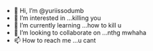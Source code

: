 - 👋 Hi, I’m @yuriissodumb
- 👀 I’m interested in ...killing you
- 🌱 I’m currently learning ...how to kill u
- 💞️ I’m looking to collaborate on ...nthg mwhaha
- 📫 How to reach me ...u cant

<!---
yuriissodumb/yuriissodumb is a ✨ special ✨ repository because its `README.md` (this file) appears on your GitHub profile.
You can click the Preview link to take a look at your changes.
--->
